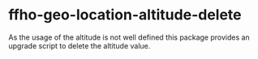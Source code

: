 ffho-geo-location-altitude-delete
=================================

As the usage of the altitude is not well defined this package provides an
upgrade script to delete the altitude value.
